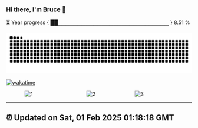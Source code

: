 ### Hi there, I'm Bruce 👋
⏳ Year progress { ██▁▁▁▁▁▁▁▁▁▁▁▁▁▁▁▁▁▁▁▁▁▁▁▁▁▁▁▁ } 8.51 %

![](https://raw.githubusercontent.com/Swiftie13st/Swiftie13st/main/assets/github-contribution-grid-snake-dark.svg)

[![wakatime](https://wakatime.com/badge/user/b3fdb6b1-f5a8-422c-9c33-4355b9b719ab.svg)](https://wakatime.com/@b3fdb6b1-f5a8-422c-9c33-4355b9b719ab)

<div style="display: flex; justify-content: space-between; width: 80%; margin: 0 auto;">
    <img src="https://github-readme-stats.vercel.app/api/top-langs/?username=swiftie13st&layout=compact" style="width: 35%;" alt="1">
    <img src="https://wakatime.com/share/@b3fdb6b1-f5a8-422c-9c33-4355b9b719ab/65dc6f8c-2041-46a0-ad3b-3cfa5fc71cea.svg" style="width: 26%;" alt="2">
    <img src="https://wakatime.com/share/@b3fdb6b1-f5a8-422c-9c33-4355b9b719ab/697f8652-2f65-488b-895e-4412cdfcb344.svg" style="width: 26%;" alt="3">
</div>


---
⏰ Updated on Sat, 01 Feb 2025 01:18:18 GMT
---


